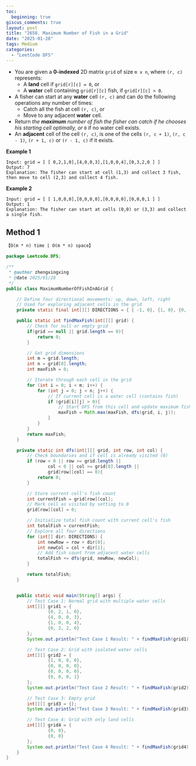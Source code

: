 ```yaml
---
toc:
  beginning: true
giscus_comments: true
layout: post
title: "2658. Maximum Number of Fish in a Grid"
date: "2025-01-28"
tags: Medium
categories:
  - "LeetCode DFS"
---
```


- You are given a **0-indexed** 2D matrix `grid` of size `m x n`, where `(r, c)` represents:
  - A **land** cell if `grid[r][c] = 0`, or
  - A **water** cell containing `grid[r][c]` fish, if `grid[r][c] > 0`.
- A fisher can start at any **water** cell `(r, c)` and can do the following operations any number of times:
  - Catch all the fish at cell `(r, c)`, or
  - Move to any adjacent **water** cell.
- Return *the **maximum** number of fish the fisher can catch if he chooses his starting cell optimally, or* `0` if no water cell exists.
- An **adjacent** cell of the cell `(r, c)`, is one of the cells `(r, c + 1)`, `(r, c - 1)`, `(r + 1, c)` or `(r - 1, c)` if it exists.

**Example 1**

```
Input: grid = [ [ 0,2,1,0],[4,0,0,3],[1,0,0,4],[0,3,2,0 ] ]
Output: 7
Explanation: The fisher can start at cell (1,3) and collect 3 fish, then move to cell (2,3) and collect 4 fish.
```

**Example 2**

```
Input: grid = [ [ 1,0,0,0],[0,0,0,0],[0,0,0,0],[0,0,0,1 ] ]
Output: 1
Explanation: The fisher can start at cells (0,0) or (3,3) and collect a single fish. 
```

## Method 1

```tex
【O(m * n) time | O(m * n) space】
```

```java
package Leetcode.DFS;

/**
 * @author zhengxingxing
 * @date 2025/01/28
 */
public class MaximumNumberOfFishInAGrid {

    // Define four directional movements: up, down, left, right
    // Used for exploring adjacent cells in the grid
    private static final int[][] DIRECTIONS = { { -1, 0}, {1, 0}, {0, -1}, {0, 1 } };

    public static int findMaxFish(int[][] grid) {
        // Check for null or empty grid
        if(grid == null || grid.length == 0){
            return 0;
        }

        // Get grid dimensions
        int m = grid.length;
        int n = grid[0].length;
        int maxFish = 0;

        // Iterate through each cell in the grid
        for (int i = 0; i < m; i++) {
            for (int j = 0; j < n; j++) {
                // If current cell is a water cell (contains fish)
                if (grid[i][j] > 0){
                    // Start DFS from this cell and update maximum fish count
                    maxFish = Math.max(maxFish, dfs(grid, i, j));
                }
            }
        }
        return maxFish;
    }

    private static int dfs(int[][] grid, int row, int col) {
        // Check boundaries and if cell is already visited (0)
        if (row < 0 || row >= grid.length ||
                col < 0 || col >= grid[0].length ||
                grid[row][col] == 0){
            return 0;
        }

        // Store current cell's fish count
        int currentFish = grid[row][col];
        // Mark cell as visited by setting to 0
        grid[row][col] = 0;

        // Initialize total fish count with current cell's fish
        int totalFish = currentFish;
        // Explore all four directions
        for (int[] dir: DIRECTIONS) {
            int newRow = row + dir[0];
            int newCol = col + dir[1];
            // Add fish count from adjacent water cells
            totalFish += dfs(grid, newRow, newCol);
        }

        return totalFish;
    }


    public static void main(String[] args) {
        // Test Case 1: Normal grid with multiple water cells
        int[][] grid1 = {
                {0, 2, 1, 0},
                {4, 0, 0, 3},
                {1, 0, 0, 4},
                {0, 3, 2, 0}
        };
        System.out.println("Test Case 1 Result: " + findMaxFish(grid1)); // Expected output: 7

        // Test Case 2: Grid with isolated water cells
        int[][] grid2 = {
                {1, 0, 0, 0},
                {0, 0, 0, 0},
                {0, 0, 0, 0},
                {0, 0, 0, 1}
        };
        System.out.println("Test Case 2 Result: " + findMaxFish(grid2)); // Expected output: 1

        // Test Case 3: Empty grid
        int[][] grid3 = {};
        System.out.println("Test Case 3 Result: " + findMaxFish(grid3)); // Expected output: 0

        // Test Case 4: Grid with only land cells
        int[][] grid4 = {
                {0, 0},
                {0, 0}
        };
        System.out.println("Test Case 4 Result: " + findMaxFish(grid4)); // Expected output: 0
    }
}

```





